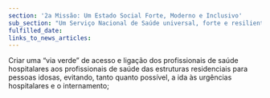 ```yaml
---
section: '2a Missão: Um Estado Social Forte, Moderno e Inclusivo'
sub_section: "Um Serviço Nacional de Saúde universal, forte e resiliente"
fulfilled_date:
links_to_news_articles:
---
```


Criar uma “via verde” de acesso e ligação dos profissionais de saúde hospitalares aos profissionais de saúde das estruturas residenciais para pessoas idosas, evitando, tanto quanto possível, a ida às urgências hospitalares e o internamento;
